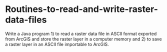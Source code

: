 # Routines-to-read-and-write-raster-data-files
Write a Java program  1) to read a raster data file in ASCII format exported from ArcGIS and store the raster layer in a computer memory and  2) to save a raster layer in an ASCII file importable to ArcGIS. 
